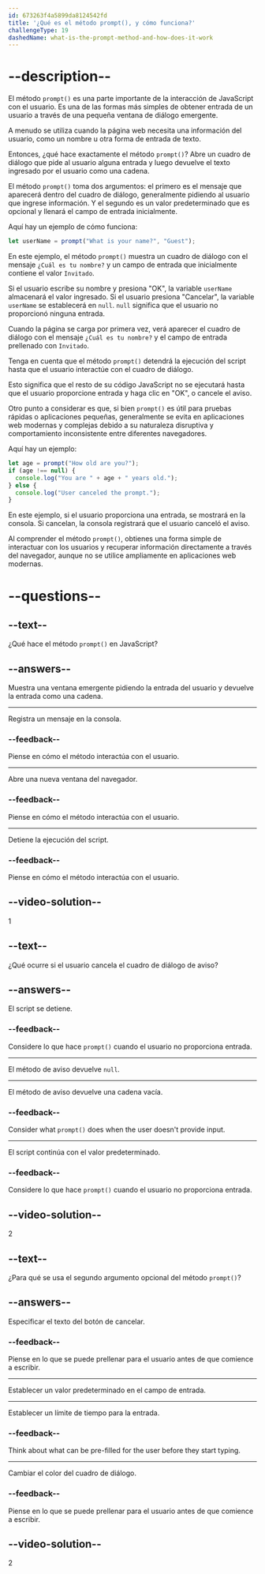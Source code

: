 ```yaml
---
id: 673263f4a5899da8124542fd
title: '¿Qué es el método prompt(), y cómo funciona?'
challengeType: 19
dashedName: what-is-the-prompt-method-and-how-does-it-work
---
```


# --description--

El método `prompt()` es una parte importante de la interacción de JavaScript con el usuario. Es una de las formas más simples de obtener entrada de un usuario a través de una pequeña ventana de diálogo emergente.

A menudo se utiliza cuando la página web necesita una información del usuario, como un nombre u otra forma de entrada de texto.

Entonces, ¿qué hace exactamente el método `prompt()`? Abre un cuadro de diálogo que pide al usuario alguna entrada y luego devuelve el texto ingresado por el usuario como una cadena.

El método `prompt()` toma dos argumentos: el primero es el mensaje que aparecerá dentro del cuadro de diálogo, generalmente pidiendo al usuario que ingrese información. Y el segundo es un valor predeterminado que es opcional y llenará el campo de entrada inicialmente.

Aquí hay un ejemplo de cómo funciona:

```js
let userName = prompt("What is your name?", "Guest");
```

En este ejemplo, el método `prompt()` muestra un cuadro de diálogo con el mensaje `¿Cuál es tu nombre?` y un campo de entrada que inicialmente contiene el valor `Invitado`.

Si el usuario escribe su nombre y presiona "OK", la variable `userName` almacenará el valor ingresado. Si el usuario presiona "Cancelar", la variable `userName` se establecerá en `null`. `null` significa que el usuario no proporcionó ninguna entrada.

Cuando la página se carga por primera vez, verá aparecer el cuadro de diálogo con el mensaje `¿Cuál es tu nombre?` y el campo de entrada prellenado con `Invitado`.

Tenga en cuenta que el método `prompt()` detendrá la ejecución del script hasta que el usuario interactúe con el cuadro de diálogo.

Esto significa que el resto de su código JavaScript no se ejecutará hasta que el usuario proporcione entrada y haga clic en "OK", o cancele el aviso.

Otro punto a considerar es que, si bien `prompt()` es útil para pruebas rápidas o aplicaciones pequeñas, generalmente se evita en aplicaciones web modernas y complejas debido a su naturaleza disruptiva y comportamiento inconsistente entre diferentes navegadores.

Aquí hay un ejemplo:

```js
let age = prompt("How old are you?");
if (age !== null) {
  console.log("You are " + age + " years old.");
} else {
  console.log("User canceled the prompt.");
}
```

En este ejemplo, si el usuario proporciona una entrada, se mostrará en la consola. Si cancelan, la consola registrará que el usuario canceló el aviso.

Al comprender el método `prompt()`, obtienes una forma simple de interactuar con los usuarios y recuperar información directamente a través del navegador, aunque no se utilice ampliamente en aplicaciones web modernas.

# --questions--

## --text--

¿Qué hace el método `prompt()` en JavaScript?

## --answers--

Muestra una ventana emergente pidiendo la entrada del usuario y devuelve la entrada como una cadena.

---

Registra un mensaje en la consola.

### --feedback--

Piense en cómo el método interactúa con el usuario.

---

Abre una nueva ventana del navegador.

### --feedback--

Piense en cómo el método interactúa con el usuario.

---

Detiene la ejecución del script.

### --feedback--

Piense en cómo el método interactúa con el usuario.

## --video-solution--

1

## --text--

¿Qué ocurre si el usuario cancela el cuadro de diálogo de aviso?

## --answers--

El script se detiene.

### --feedback--

Considere lo que hace `prompt()` cuando el usuario no proporciona entrada.

---

El método de aviso devuelve `null`.

---

El método de aviso devuelve una cadena vacía.

### --feedback--

Consider what `prompt()` does when the user doesn't provide input.

---

El script continúa con el valor predeterminado.

### --feedback--

Considere lo que hace `prompt()` cuando el usuario no proporciona entrada.

## --video-solution--

2

## --text--

¿Para qué se usa el segundo argumento opcional del método `prompt()`?

## --answers--

Especificar el texto del botón de cancelar.

### --feedback--

Piense en lo que se puede prellenar para el usuario antes de que comience a escribir.

---

Establecer un valor predeterminado en el campo de entrada.

---

Establecer un límite de tiempo para la entrada.

### --feedback--

Think about what can be pre-filled for the user before they start typing.

---

Cambiar el color del cuadro de diálogo.

### --feedback--

Piense en lo que se puede prellenar para el usuario antes de que comience a escribir.

## --video-solution--

2
